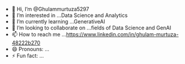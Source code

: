 - 👋 Hi, I’m @Ghulammurtuza5297
- 👀 I’m interested in ...Data Science and Analytics
- 🌱 I’m currently learning ...GenerativeAI
- 💞️ I’m looking to collaborate on ...fields of Data Science and GenAI
- 📫 How to reach me ...https://www.linkedin.com/in/ghulam-murtuza-48222b270
- 😄 Pronouns: ...
- ⚡ Fun fact: ...

<!---
Ghulammurtuza5297/Ghulammurtuza5297 is a ✨ special ✨ repository because its `README.md` (this file) appears on your GitHub profile.
You can click the Preview link to take a look at your changes.
--->
